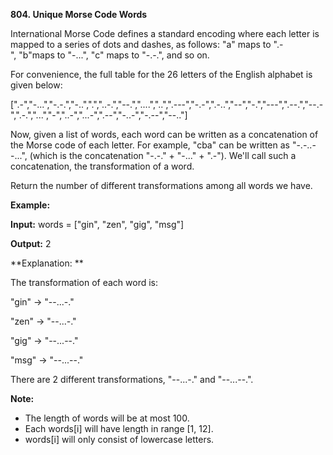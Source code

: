 **804. Unique Morse Code Words**

International Morse Code defines a standard encoding where each letter is mapped to a series of dots and dashes, as follows: "a" maps to ".-", "b"maps to "-...", "c" maps to "-.-.", and so on.

For convenience, the full table for the 26 letters of the English alphabet is given below:

[".-","-...","-.-.","-..",".","..-.","--.","....","..",".---","-.-",".-..","--","-.","---",".--.","--.-",".-.","...","-","..-","...-",".--","-..-","-.--","--.."]

Now, given a list of words, each word can be written as a concatenation of the Morse code of each letter. For example, "cba" can be written as "-.-..--...", (which is the concatenation "-.-." + "-..." + ".-"). We'll call such a concatenation, the transformation of a word.

Return the number of different transformations among all words we have.

**Example:**

**Input:** words = ["gin", "zen", "gig", "msg"]

**Output:** 2

**Explanation: **

The transformation of each word is:

"gin" -&gt; "--...-."

"zen" -&gt; "--...-."

"gig" -&gt; "--...--."

"msg" -&gt; "--...--."

There are 2 different transformations, "--...-." and "--...--.".

**Note:**

- The length of words will be at most 100.
- Each words[i] will have length in range [1, 12].
- words[i] will only consist of lowercase letters.
